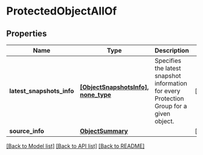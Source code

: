 # ProtectedObjectAllOf


## Properties
Name | Type | Description | Notes
------------ | ------------- | ------------- | -------------
**latest_snapshots_info** | [**[ObjectSnapshotsInfo], none_type**](ObjectSnapshotsInfo.md) | Specifies the latest snapshot information for every Protection Group for a given object. | [optional] 
**source_info** | [**ObjectSummary**](ObjectSummary.md) |  | [optional] 

[[Back to Model list]](../README.md#documentation-for-models) [[Back to API list]](../README.md#documentation-for-api-endpoints) [[Back to README]](../README.md)


